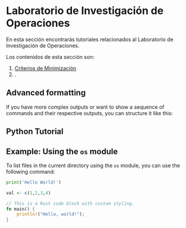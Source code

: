 # Laboratorio de Investigación de Operaciones

En esta sección encontrarás tutoriales relacionados al Laboratorio de Investigación de Operaciones.

Los contenidos de esta sección son:

1. [Criterios de Minimización](LabIO.md)
2. .

## Advanced formatting

If you have more complex outputs or want to show a sequence of commands and their respective outputs, you can structure it like this:

## Python Tutorial

## Example: Using the `os` module

To list files in the current directory using the `os` module, you can use the following command:

```python
print('Hello World!')
```

```r
val <- c(1,2,3,4)
```

```rust {.custom-code-block}
// This is a Rust code block with custom styling.
fn main() {
    println!("Hello, world!");
}
```
